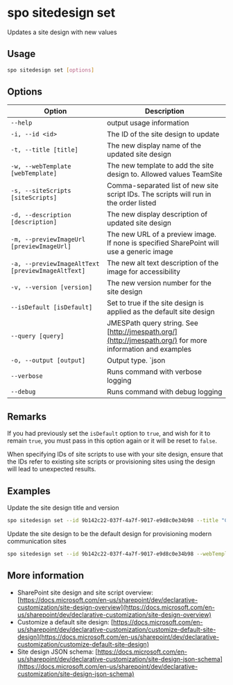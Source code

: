 # spo sitedesign set

Updates a site design with new values

## Usage

```sh
spo sitedesign set [options]
```

## Options

Option|Description
------|-----------
`--help`|output usage information
`-i, --id <id>`|The ID of the site design to update
`-t, --title [title]`|The new display name of the updated site design
`-w, --webTemplate [webTemplate]`|The new template to add the site design to. Allowed values TeamSite|CommunicationSite
`-s, --siteScripts [siteScripts]`|Comma-separated list of new site script IDs. The scripts will run in the order listed
`-d, --description [description]`|The new display description of updated site design
`-m, --previewImageUrl [previewImageUrl]`|The new URL of a preview image. If none is specified SharePoint will use a generic image
`-a, --previewImageAltText [previewImageAltText]`|The new alt text description of the image for accessibility
`-v, --version [version]`|The new version number for the site design
`--isDefault [isDefault]`|Set to true if the site design is applied as the default site design
`--query [query]`|JMESPath query string. See [http://jmespath.org/](http://jmespath.org/) for more information and examples
`-o, --output [output]`|Output type. `json|text`. Default `text`
`--verbose`|Runs command with verbose logging
`--debug`|Runs command with debug logging

## Remarks

If you had previously set the `isDefault` option to `true`, and wish for it to remain `true`, you must pass in this option again or it will be reset to `false`.

When specifying IDs of site scripts to use with your site design, ensure that the IDs refer to existing site scripts or provisioning sites using the design will lead to unexpected results.

## Examples

Update the site design title and version

```sh
spo sitedesign set --id 9b142c22-037f-4a7f-9017-e9d8c0e34b98 --title "Contoso site design" --version 2
```

Update the site design to be the default design for provisioning modern communication sites

```sh
spo sitedesign set --id 9b142c22-037f-4a7f-9017-e9d8c0e34b98 --webTemplate CommunicationSite  --isDefault true
```

## More information

- SharePoint site design and site script overview: [https://docs.microsoft.com/en-us/sharepoint/dev/declarative-customization/site-design-overview](https://docs.microsoft.com/en-us/sharepoint/dev/declarative-customization/site-design-overview)
- Customize a default site design: [https://docs.microsoft.com/en-us/sharepoint/dev/declarative-customization/customize-default-site-design](https://docs.microsoft.com/en-us/sharepoint/dev/declarative-customization/customize-default-site-design)
- Site design JSON schema: [https://docs.microsoft.com/en-us/sharepoint/dev/declarative-customization/site-design-json-schema](https://docs.microsoft.com/en-us/sharepoint/dev/declarative-customization/site-design-json-schema)